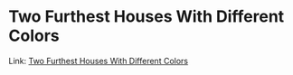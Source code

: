 # Two Furthest Houses With Different Colors
Link: [Two Furthest Houses With Different Colors](https://leetcode.com/problems/two-furthest-houses-with-different-colors/)
